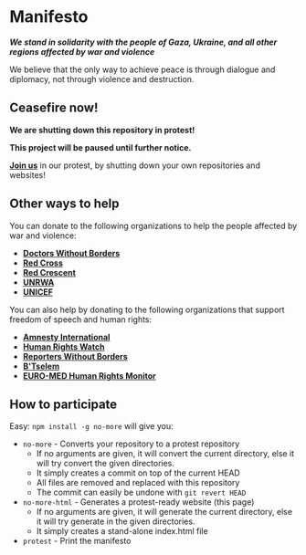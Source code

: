 # Manifesto

_**We stand in solidarity with the people of Gaza, Ukraine,
and all other regions affected by war and violence**_

We believe that the only way to achieve peace is through dialogue and diplomacy,
not through violence and destruction.

## Ceasefire now!

**We are shutting down this repository in protest!**

**This project will be paused until further notice.**

[**Join us**](https://github.com/hakt0r/no-more) in our protest, by shutting down your own repositories and websites!

## Other ways to help

You can donate to the following organizations to help the people affected by war and violence:

- **[Doctors Without Borders](https://donate.doctorswithoutborders.org)**
- **[Red Cross](https://www.icrc.org/en/donate)**
- **[Red Crescent](https://www.ifrc.org/donate)**
- **[UNRWA](https://donate.unrwa.org)**
- **[UNICEF](https://www.unicef.org)**

You can also help by donating to the following organizations that support freedom of speech and human rights:

- **[Amnesty International](https://www.amnesty.org/en/donate)**
- **[Human Rights Watch](https://www.hrw.org/donate)**
- **[Reporters Without Borders](https://donate.rsf.org)**
- **[B'Tselem](https://www.btselem.org/donate)**
- **[EURO-MED Human Rights Monitor](https://euromedmonitor.org/en/donate)**

## How to participate

Easy: `npm install -g no-more` will give you: 

  - `no-more` - Converts your repository to a protest repository
    - If no arguments are given, it will convert the current directory, else it will try convert the given directories.
    - It simply creates a commit on top of the current HEAD
    - All files are removed and replaced with this repository
    - The commit can easily be undone with `git revert HEAD`
  - `no-more-html` - Generates a protest-ready website (this page)
    - If no arguments are given, it will generate the current directory, else it will try generate in the given directories.
    - It simply creates a stand-alone index.html file
  - `protest` - Print the manifesto
